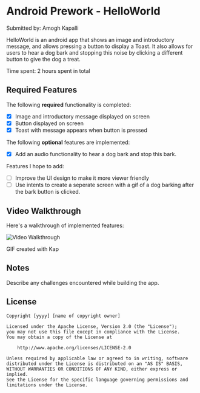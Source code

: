 # Android Prework - HelloWorld

Submitted by: Amogh Kapalli

HelloWorld is an android app that shows an image and introductory message, and allows pressing a button to display a Toast. It also allows for users to hear a dog bark and stopping this noise by clicking a different button to give the dog a treat.

Time spent: 2 hours spent in total

## Required Features

The following **required** functionality is completed:

* [X] Image and introductory message displayed on screen
* [X] Button displayed on screen
* [X] Toast with message appears when button is pressed 

The following **optional** features are implemented:

* [X] Add an audio functionality to hear a dog bark and stop this bark.

Features I hope to add:
* [ ] Improve the UI design to make it more viewer friendly
* [ ] Use intents to create a seperate screen with a gif of a dog barking after the bark button is clicked.

## Video Walkthrough

Here's a walkthrough of implemented features:

<img src='https://imgur.com/a/EsEuT6n.gif' title='Video Walkthrough' width='' alt='Video Walkthrough' />

GIF created with Kap 

## Notes

Describe any challenges encountered while building the app.

## License

    Copyright [yyyy] [name of copyright owner]

    Licensed under the Apache License, Version 2.0 (the "License");
    you may not use this file except in compliance with the License.
    You may obtain a copy of the License at

        http://www.apache.org/licenses/LICENSE-2.0

    Unless required by applicable law or agreed to in writing, software
    distributed under the License is distributed on an "AS IS" BASIS,
    WITHOUT WARRANTIES OR CONDITIONS OF ANY KIND, either express or implied.
    See the License for the specific language governing permissions and
    limitations under the License.
